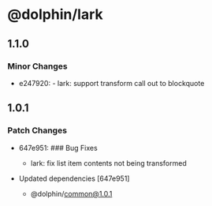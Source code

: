 # @dolphin/lark

## 1.1.0

### Minor Changes

- e247920: - lark: support transform call out to blockquote

## 1.0.1

### Patch Changes

- 647e951: ### Bug Fixes

  - lark: fix list item contents not being transformed

- Updated dependencies [647e951]
  - @dolphin/common@1.0.1
